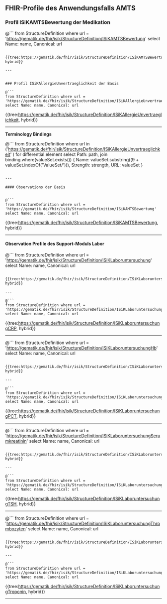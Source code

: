 ## FHIR-Profile des Anwendungsfalls AMTS


### Profil ISiKAMTSBewertung der Medikation

@```
from StructureDefinition where url = 'https://gematik.de/fhir/isik/StructureDefinition/ISiKAMTSBewertung' select Name: name, Canonical: url
```

{{tree:https://gematik.de/fhir/isik/StructureDefinition/ISiKAMTSBewertung, hybrid}}

---


### Profil ISiKAllergieUnvertraeglichkeit der Basis

@```
from StructureDefinition where url = 'https://gematik.de/fhir/isik/StructureDefinition/ISiKAllergieUnvertraeglichkeit' select Name: name, Canonical: url
```

{{tree:https://gematik.de/fhir/isik/StructureDefinition/ISiKAllergieUnvertraeglichkeit, hybrid}}

---

**Terminology Bindings**

@```
from StructureDefinition
where url in ('https://gematik.de/fhir/isik/StructureDefinition/ISiKAllergieUnvertraeglichkeit' )
for differential.element
select
Path: path,
join binding.where(valueSet.exists())
{
  Name: valueSet.substring((9 + valueSet.indexOf('ValueSet/'))),
  Strength: strength,
  URL: valueSet
}
```

---

#### Observations der Basis


@```
from StructureDefinition where url = 'https://gematik.de/fhir/isik/StructureDefinition/ISiKAMTSBewertung' select Name: name, Canonical: url
```

{{tree:https://gematik.de/fhir/isik/StructureDefinition/ISiKAMTSBewertung, hybrid}}

---


#### Observation Profile des Support-Moduls Labor

@```
from StructureDefinition where url = 'https://gematik.de/fhir/isik/StructureDefinition/ISiKLaboruntersuchung' select Name: name, Canonical: url
```

{{tree:https://gematik.de/fhir/isik/StructureDefinition/ISiKLaboruntersuchung, hybrid}}

---

@```
from StructureDefinition where url = 'https://gematik.de/fhir/isik/StructureDefinition/ISiKLaboruntersuchungCRP' select Name: name, Canonical: url
```

{{tree:https://gematik.de/fhir/isik/StructureDefinition/ISiKLaboruntersuchungCRP, hybrid}}

---

@```
from StructureDefinition where url = 'https://gematik.de/fhir/isik/StructureDefinition/ISiKLaboruntersuchungHb' select Name: name, Canonical: url
```

{{tree:https://gematik.de/fhir/isik/StructureDefinition/ISiKLaboruntersuchungHb, hybrid}}

---

@```
from StructureDefinition where url = 'https://gematik.de/fhir/isik/StructureDefinition/ISiKLaboruntersuchungPCT' select Name: name, Canonical: url
```

{{tree:https://gematik.de/fhir/isik/StructureDefinition/ISiKLaboruntersuchungPCT, hybrid}}

---

@```
from StructureDefinition where url = 'https://gematik.de/fhir/isik/StructureDefinition/ISiKLaboruntersuchungSerumkreatinin' select Name: name, Canonical: url
```

{{tree:https://gematik.de/fhir/isik/StructureDefinition/ISiKLaboruntersuchungSerumkreatinin, hybrid}}

---

@```
from StructureDefinition where url = 'https://gematik.de/fhir/isik/StructureDefinition/ISiKLaboruntersuchungTSH' select Name: name, Canonical: url
```

{{tree:https://gematik.de/fhir/isik/StructureDefinition/ISiKLaboruntersuchungTSH, hybrid}}

---

@```
from StructureDefinition where url = 'https://gematik.de/fhir/isik/StructureDefinition/ISiKLaboruntersuchungThrombozyten' select Name: name, Canonical: url
```

{{tree:https://gematik.de/fhir/isik/StructureDefinition/ISiKLaboruntersuchungThrombozyten, hybrid}}

---

@```
from StructureDefinition where url = 'https://gematik.de/fhir/isik/StructureDefinition/ISiKLaboruntersuchungTroponin' select Name: name, Canonical: url
```

{{tree:https://gematik.de/fhir/isik/StructureDefinition/ISiKLaboruntersuchungTroponin, hybrid}}

---
